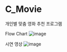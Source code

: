 # C_Movie
 개인별 맞춤 영화 추천 프로그램

Flow Chart
![image](https://github.com/KimDong-gue/Command_Movie/assets/116249934/1dd41513-3f49-4c34-a3c2-fd64aa2c765c)



시연 영상
![image](https://github.com/KimDong-gue/Command_Movie/assets/116249934/d1185802-6236-412f-b15a-00428855b774)


